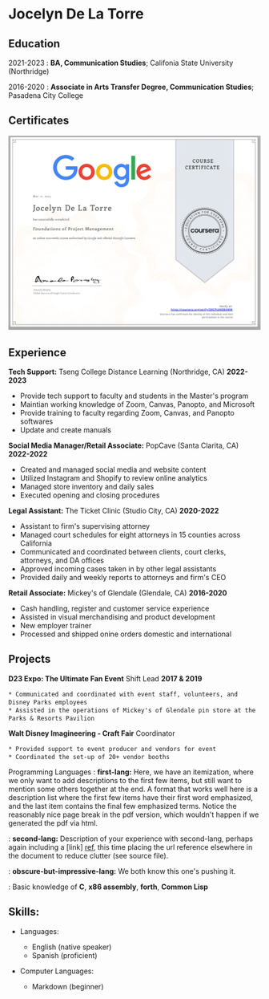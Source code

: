 Jocelyn De La Torre
============


Education
---------

2021-2023 
:   **BA, Communication Studies**; Califonia State University (Northridge)


2016-2020
:   **Associate in Arts Transfer Degree, Communication Studies**; Pasadena City College

Certificates
---------

![certification](certificate.png)

Experience
----------

**Tech Support:** Tseng College Distance Learning (Northridge, CA)  **2022-2023**

* Provide tech support to faculty and students in the Master's program
* Maintian working knowledge of Zoom, Canvas, Panopto, and Microsoft
* Provide training to faculty regarding Zoom, Canvas, and Panopto softwares
* Update and create manuals

**Social Media Manager/Retail Associate:** PopCave (Santa Clarita, CA)  **2022-2022**

* Created and managed social media and website content
* Utilized Instagram and Shopify to review online analytics
* Managed store inventory and daily sales
* Executed opening and closing procedures

**Legal Assistant:** The Ticket Clinic (Studio City, CA)  **2020-2022**

* Assistant to firm's supervising attorney
* Managed court schedules for eight attorneys in 15 counties across California
* Communicated and coordinated between clients, court clerks, attorneys, and DA offices
* Approved incoming cases taken in by other legal assistants
* Provided daily and weekly reports to attorneys and firm's CEO

**Retail Associate:** Mickey's of Glendale (Glendale, CA)  **2016-2020**

* Cash handling, register and customer service experience
* Assisted in visual merchandising and product development
* New employer trainer
* Processed and shipped onine orders domestic and international

Projects
--------------------

**D23 Expo: The Ultimate Fan Event** Shift Lead    **2017 & 2019**

    * Communicated and coordinated with event staff, volunteers, and Disney Parks employees
    * Assisted in the operations of Mickey's of Glendale pin store at the Parks & Resorts Pavilion

**Walt Disney Imagineering - Craft Fair** Coordinator

    * Provided support to event producer and vendors for event
    * Coordinated the set-up of 20+ vendor booths 

Programming Languages
:   **first-lang:** Here, we have an itemization, where we only want
    to add descriptions to the first few items, but still want to
    mention some others together at the end. A format that works well
    here is a description list where the first few items have their
    first word emphasized, and the last item contains the final few
    emphasized terms. Notice the reasonably nice page break in the pdf
    version, which wouldn't happen if we generated the pdf via html.

:   **second-lang:** Description of your experience with second-lang,
    perhaps again including a [link] [ref], this time placing the url
    reference elsewhere in the document to reduce clutter (see source
    file). 

:   **obscure-but-impressive-lang:** We both know this one's pushing
    it.

:   Basic knowledge of **C**, **x86 assembly**, **forth**, **Common Lisp**

[ref]: https://github.com/githubuser/superlongprojectname

Skills:
----------------------------------------

* Languages:
     * English (native speaker)
     * Spanish (proficient)

* Computer Languages:
  * Markdown (beginner)
